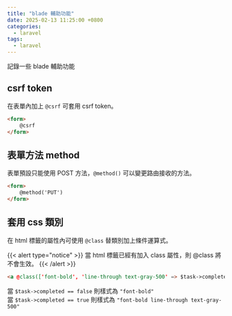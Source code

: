 ```yaml
---
title: "blade 輔助功能"
date: 2025-02-13 11:25:00 +0800
categories: 
  - laravel
tags:
  - laravel
---
```


記錄一些 blade 輔助功能

## csrf token

在表單內加上 `@csrf` 可套用 csrf token。

```html
<form>
    @csrf
</form>
```

## 表單方法 method

表單預設只能使用 POST 方法，`@method()` 可以變更路由接收的方法。

```html
<form>
    @method('PUT')
</form>
```

## 套用 css 類別

在 html 標籤的屬性內可使用 `@class` 替類別加上條件運算式。

{{< alert type="notice" >}}
當 html 標籤已經有加入 class 屬性，則 @class 將不會生效。
{{< /alert >}}

```html
<a @class(['font-bold', 'line-through text-gray-500' => $task->completed])>Link Title</a>
```

當 `$task->completed == false` 則樣式為 `"font-bold"`  
當 `$task->completed == true` 則樣式為 `"font-bold line-through text-gray-500"`  
